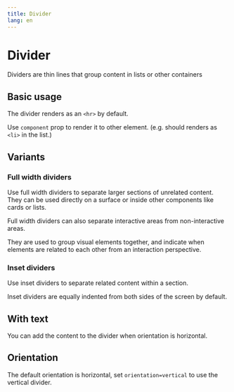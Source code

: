 ```yaml
---
title: Divider
lang: en
---
```


# Divider

Dividers are thin lines that group content in lists or other containers

## Basic usage

The divider renders as an `<hr>` by default.

<demo src="../../../example/divider/basic.vue" preview="[2]" />

Use `component` prop to render it to other element. (e.g. should renders as `<li>` in the list.)

<demo src="../../../example/divider/list.vue" preview="[7]" />

## Variants

### Full width dividers

Use full width dividers to separate larger sections of unrelated content. They can be used directly on a surface or inside other components like cards or lists.

Full width dividers can also separate interactive areas from non-interactive areas.

They are used to group visual elements together, and indicate when elements are related to each other from an interaction perspective.

<demo src="../../../example/divider/full-width.vue" preview="[10]" />

### Inset dividers

Use inset dividers to separate related content within a section.

Inset dividers are equally indented from both sides of the screen by default.

<demo src="../../../example/divider/inset.vue" preview="[25]" />

## With text

You can add the content to the divider when orientation is horizontal.

<demo src="../../../example/divider/text.vue" preview="[8, 14, 20]" />

## Orientation

The default orientation is horizontal, set `orientation=vertical` to use the vertical divider.

<demo src="../../../example/divider/orientation.vue" preview="[31-47]" />
